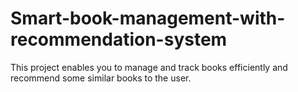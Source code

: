 # Smart-book-management-with-recommendation-system
This project enables you to manage  and track books efficiently and recommend some similar books to the user.
